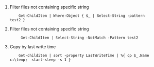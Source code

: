 1. Filter files not containing specific string
    ```
        Get-ChildItem | Where-Object { $_ | Select-String -pattern test2 }
    ```

2. Filter files not containing specific string
    ```
         Get-ChildItem | Select-String -NotMatch -Pattern test2
    ```
3. Copy by last write time

    ```
        Get-childitem | sort -property LastWriteTime | %{ cp $_.Name c:\temp;  start-sleep -s 1 }
    ```
